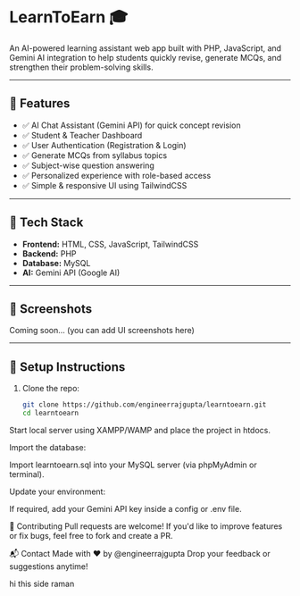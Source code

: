 # LearnToEarn 🎓

An AI-powered learning assistant web app built with PHP, JavaScript, and Gemini AI integration to help students quickly revise, generate MCQs, and strengthen their problem-solving skills.

---

## 🚀 Features

- ✅ AI Chat Assistant (Gemini API) for quick concept revision
- ✅ Student & Teacher Dashboard
- ✅ User Authentication (Registration & Login)
- ✅ Generate MCQs from syllabus topics
- ✅ Subject-wise question answering
- ✅ Personalized experience with role-based access
- ✅ Simple & responsive UI using TailwindCSS

---

## 🧠 Tech Stack

- **Frontend:** HTML, CSS, JavaScript, TailwindCSS  
- **Backend:** PHP  
- **Database:** MySQL  
- **AI:** Gemini API (Google AI)

---

## 📸 Screenshots

Coming soon... (you can add UI screenshots here)

---

## 🔧 Setup Instructions

1. Clone the repo:
   ```bash
   git clone https://github.com/engineerrajgupta/learntoearn.git
   cd learntoearn


Start local server using XAMPP/WAMP and place the project in htdocs.

Import the database:

Import learntoearn.sql into your MySQL server (via phpMyAdmin or terminal).

Update your environment:

If required, add your Gemini API key inside a config or .env file.

🤝 Contributing
Pull requests are welcome! If you'd like to improve features or fix bugs, feel free to fork and create a PR.

📬 Contact
Made with ❤️ by @engineerrajgupta
Drop your feedback or suggestions anytime!



hi this side raman

